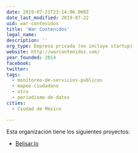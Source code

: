 ```yaml
---
date: 2019-07-21T23:14:06.000Z
date_last_modified: 2019-07-22
uid: war-contenidos
title: 'War Contenidos'
legal_name: 
description: ''
org_type: Empresa privada (no incluye startup)
website: http://warcontenidos.com/
year_founded: 2014
facebook: 
twitter: 
tags:
  - monitoreo-de-servicios-publicos
  - mapeo-ciudadano
  - otro
  - periodismo-de-datos
cities: 
  - Ciudad de México

---
```


Esta organización tiene los siguientes proyectos:

- [Belisar.Io](/proyectos/belisar-io)
